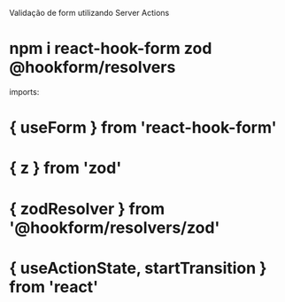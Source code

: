 Validação de form utilizando Server Actions

# npm i react-hook-form zod @hookform/resolvers

imports:

# { useForm } from 'react-hook-form'

# { z } from 'zod'

# { zodResolver } from '@hookform/resolvers/zod'

# { useActionState, startTransition } from 'react'

